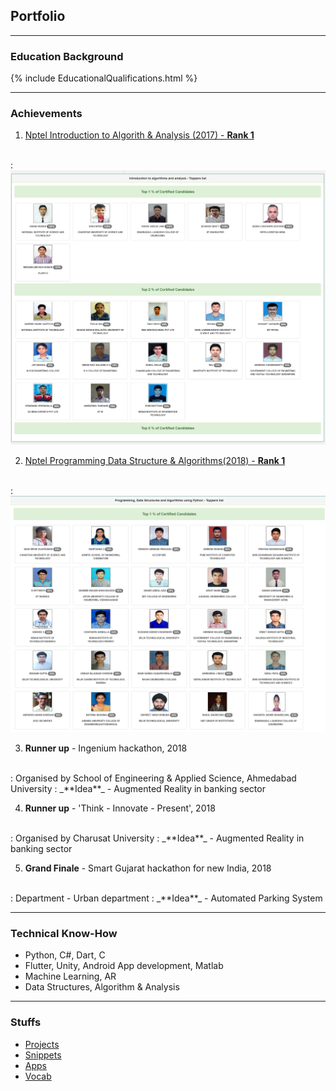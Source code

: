 ## Portfolio

---

### Education Background

{% include EducationalQualifications.html %}
<!-- [Click Here to View Educational Details](/layouts/EducationalQualifications.html) -->
---

### Achievements

1. [Nptel Introduction to Algorith & Analysis (2017) - **Rank 1**](https://nptel.ac.in/noc/courses/noc17/SEM2/noc17-cs20/)
<br>
: <img src="images/IAA.png?raw=true"/>

2. [Nptel Programming Data Structure & Algorithms(2018) - **Rank 1**](https://nptel.ac.in/noc/courses/noc18/SEM2/noc18-cs34/)
<br>
: <img src="images/PDSA.png?raw=true"/>

3. **Runner up** - Ingenium hackathon, 2018
<br>
: Organised by School of Engineering & Applied Science, Ahmedabad University
: _**Idea**_ - Augmented Reality in banking sector

4. **Runner up** - 'Think - Innovate - Present', 2018
<br>
: Organised by Charusat University
: _**Idea**_ - Augmented Reality in banking sector

5. **Grand Finale** - Smart Gujarat hackathon for new India, 2018
<br>
: Department - Urban department
: _**Idea**_ - Automated Parking System

---

### Technical Know-How

* Python,  C#,  Dart,  C
* Flutter,  Unity,  Android App development,  Matlab
* Machine Learning,  AR
* Data Structures,  Algorithm & Analysis

---

### Stuffs

- [Projects](/pages/college_projects.md)
- [Snippets](https://gist.github.com/nvshah)
- [Apps](/pages/apps.md)
- [Vocab](/pages/words_1.md)